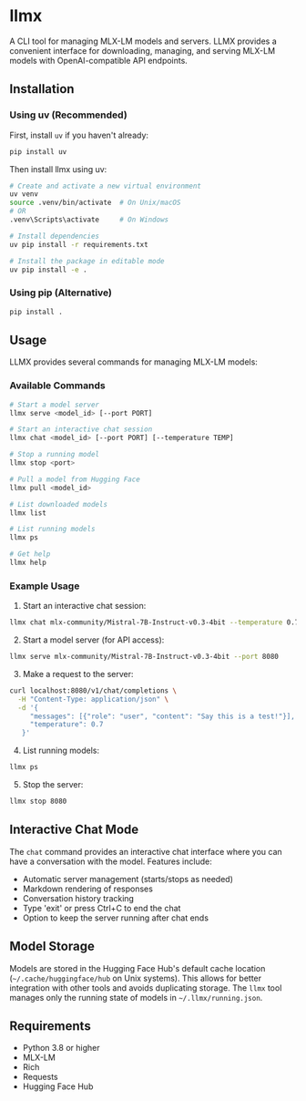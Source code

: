 # llmx

A CLI tool for managing MLX-LM models and servers. LLMX provides a convenient interface for downloading, managing, and serving MLX-LM models with OpenAI-compatible API endpoints.

## Installation

### Using uv (Recommended)

First, install `uv` if you haven't already:
```bash
pip install uv
```

Then install llmx using uv:
```bash
# Create and activate a new virtual environment
uv venv
source .venv/bin/activate  # On Unix/macOS
# OR
.venv\Scripts\activate     # On Windows

# Install dependencies
uv pip install -r requirements.txt

# Install the package in editable mode
uv pip install -e .
```

### Using pip (Alternative)

```bash
pip install .
```

## Usage

LLMX provides several commands for managing MLX-LM models:

### Available Commands

```bash
# Start a model server
llmx serve <model_id> [--port PORT]

# Start an interactive chat session
llmx chat <model_id> [--port PORT] [--temperature TEMP]

# Stop a running model
llmx stop <port>

# Pull a model from Hugging Face
llmx pull <model_id>

# List downloaded models
llmx list

# List running models
llmx ps

# Get help
llmx help
```

### Example Usage

1. Start an interactive chat session:
```bash
llmx chat mlx-community/Mistral-7B-Instruct-v0.3-4bit --temperature 0.7
```

2. Start a model server (for API access):
```bash
llmx serve mlx-community/Mistral-7B-Instruct-v0.3-4bit --port 8080
```

3. Make a request to the server:
```bash
curl localhost:8080/v1/chat/completions \
  -H "Content-Type: application/json" \
  -d '{
     "messages": [{"role": "user", "content": "Say this is a test!"}],
     "temperature": 0.7
   }'
```

4. List running models:
```bash
llmx ps
```

5. Stop the server:
```bash
llmx stop 8080
```

## Interactive Chat Mode

The `chat` command provides an interactive chat interface where you can have a conversation with the model. Features include:

- Automatic server management (starts/stops as needed)
- Markdown rendering of responses
- Conversation history tracking
- Type 'exit' or press Ctrl+C to end the chat
- Option to keep the server running after chat ends

## Model Storage

Models are stored in the Hugging Face Hub's default cache location (`~/.cache/huggingface/hub` on Unix systems). This allows for better integration with other tools and avoids duplicating storage. The `llmx` tool manages only the running state of models in `~/.llmx/running.json`.

## Requirements

- Python 3.8 or higher
- MLX-LM
- Rich
- Requests
- Hugging Face Hub 